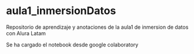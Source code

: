 # aula1_inmersionDatos
Repositorio de aprendizaje y anotaciones de la aula1 de inmersion de datos con Alura Latam

Se ha cargado el notebook desde google colaboratory
